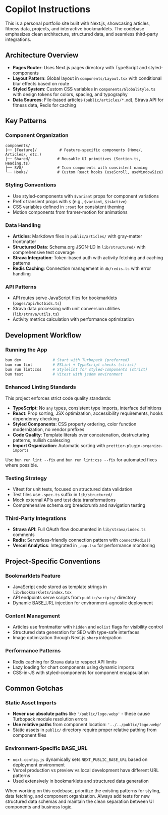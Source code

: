 # Copilot Instructions

This is a personal portfolio site built with Next.js, showcasing articles, fitness data, projects, and interactive bookmarklets. The codebase emphasizes clean architecture, structured data, and seamless third-party integrations.

## Architecture Overview

- **Pages Router**: Uses Next.js pages directory with TypeScript and styled-components
- **Layout Pattern**: Global layout in `components/Layout.tsx` with conditional blur effects based on route
- **Styled System**: Custom CSS variables in `components/GlobalStyle.ts` with design tokens for colors, spacing, and typography
- **Data Sources**: File-based articles (`public/articles/*.md`), Strava API for fitness data, Redis for caching

## Key Patterns

### Component Organization

```
components/
├── [Feature]/          # Feature-specific components (Home/, Articles/, etc.)
├── Shared/            # Reusable UI primitives (Section.ts, Heading.ts)
├── SVG/               # Icon components with consistent naming
└── Hooks/             # Custom React hooks (useScroll, useWindowSize)
```

### Styling Conventions

- Use styled-components with `$variant` props for component variations
- Prefix transient props with `$` (e.g., `$variant`, `$isActive`)
- CSS variables defined in `:root` for consistent theming
- Motion components from framer-motion for animations

### Data Handling

- **Articles**: Markdown files in `public/articles/` with gray-matter frontmatter
- **Structured Data**: Schema.org JSON-LD in `lib/structured/` with comprehensive test coverage
- **Strava Integration**: Token-based auth with activity fetching and caching patterns
- **Redis Caching**: Connection management in `db/redis.ts` with error handling

### API Patterns

- API routes serve JavaScript files for bookmarklets (`pages/api/hotbids.ts`)
- Strava data processing with unit conversion utilities (`lib/strava/utils.ts`)
- Activity metrics calculation with performance optimization

## Development Workflow

### Running the App

```bash
bun dev              # Start with Turbopack (preferred)
bun run lint         # ESLint + TypeScript checks (strict)
bun run lint:css     # Stylelint for styled-components (strict)
bun test             # Vitest with jsdom environment
```

### Enhanced Linting Standards

This project enforces strict code quality standards:

- **TypeScript**: No `any` types, consistent type imports, interface definitions
- **React**: Prop sorting, JSX optimization, accessibility requirements, hooks dependency checking
- **Styled Components**: CSS property ordering, color function modernization, no vendor prefixes
- **Code Quality**: Template literals over concatenation, destructuring patterns, nullish coalescing
- **Import Organization**: Automatic sorting with `prettier-plugin-organize-imports`

Use `bun run lint --fix` and `bun run lint:css --fix` for automated fixes where possible.

### Testing Strategy

- Vitest for unit tests, focused on structured data validation
- Test files use `.spec.ts` suffix in `lib/structured/`
- Mock external APIs and test data transformations
- Comprehensive schema.org breadcrumb and navigation testing

### Third-Party Integrations

- **Strava API**: Full OAuth flow documented in `lib/strava/index.ts` comments
- **Redis**: Serverless-friendly connection pattern with `connectRedis()`
- **Vercel Analytics**: Integrated in `_app.tsx` for performance monitoring

## Project-Specific Conventions

### Bookmarklets Feature

- JavaScript code stored as template strings in `lib/bookmarklets/index.tsx`
- API endpoints serve scripts from `public/scripts/` directory
- Dynamic BASE_URL injection for environment-agnostic deployment

### Content Management

- Articles use frontmatter with `hidden` and `nolist` flags for visibility control
- Structured data generation for SEO with type-safe interfaces
- Image optimization through Next.js `sharp` integration

### Performance Patterns

- Redis caching for Strava data to respect API limits
- Lazy loading for chart components using dynamic imports
- CSS-in-JS with styled-components for component encapsulation

## Common Gotchas

### Static Asset Imports

- **Never use absolute paths** like `'/public/logo.webp'` - these cause Turbopack module resolution errors
- **Use relative paths** from component location: `'../../public/logo.webp'`
- Static assets in `public/` directory require proper relative pathing from component files

### Environment-Specific BASE_URL

- `next.config.js` dynamically sets `NEXT_PUBLIC_BASE_URL` based on deployment environment
- Vercel production vs preview vs local development have different URL patterns
- Used extensively in bookmarklets and structured data generation

When working on this codebase, prioritize the existing patterns for styling, data fetching, and component organization. Always add tests for new structured data schemas and maintain the clean separation between UI components and business logic.
